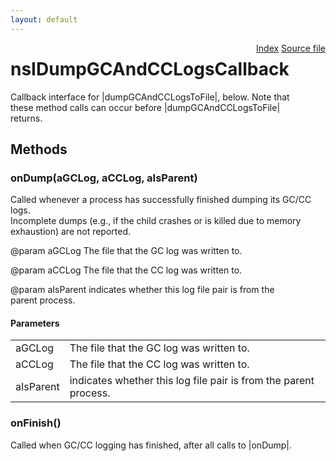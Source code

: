 ```yaml
---
layout: default
---
```

<div class='links' style='float:right'><a href="../index.html">Index</a>
<a href="http://dxr.mozilla.org/mozilla-central/source/xpcom/base/nsIMemoryInfoDumper.idl">Source file</a>
</div>

# nsIDumpGCAndCCLogsCallback #
  
Callback interface for |dumpGCAndCCLogsToFile|, below.  Note that  
these method calls can occur before |dumpGCAndCCLogsToFile|  
returns.  
  

## Methods ##

### onDump(aGCLog, aCCLog, aIsParent) ###
  
Called whenever a process has successfully finished dumping its GC/CC logs.  
Incomplete dumps (e.g., if the child crashes or is killed due to memory  
exhaustion) are not reported.  
  
@param aGCLog The file that the GC log was written to.  
  
@param aCCLog The file that the CC log was written to.  
  
@param aIsParent indicates whether this log file pair is from the  
parent process.  
  

#### Parameters ####

<table>

<tr>
<td>aGCLog</td>
<td>The file that the GC log was written to.  
</td>
</tr>

<tr>
<td>aCCLog</td>
<td>The file that the CC log was written to.  
</td>
</tr>

<tr>
<td>aIsParent</td>
<td>indicates whether this log file pair is from the  
parent process.  
</td>
</tr>

</table>

### onFinish() ###
  
Called when GC/CC logging has finished, after all calls to |onDump|.  
  
